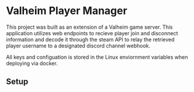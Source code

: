 # Valheim Player Manager
This project was built as an extension of a Valheim game server. 
This application utilizes web endpoints to recieve player join and disconnect information and decode it through the steam API to relay the retrieved player username to a designated discord channel webhook. 

All keys and configuation is stored in the Linux enviornment variables when deploying via docker.

## Setup
